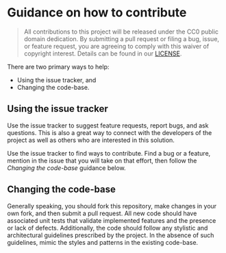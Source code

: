 # Guidance on how to contribute

> All contributions to this project will be released under the CC0 public domain
> dedication. By submitting a pull request or filing a bug, issue, or
> feature request, you are agreeing to comply with this waiver of copyright interest.
> Details can be found in our [LICENSE](LICENSE).


There are two primary ways to help:
 - Using the issue tracker, and
 - Changing the code-base.


## Using the issue tracker

Use the issue tracker to suggest feature requests, report bugs, and ask questions.
This is also a great way to connect with the developers of the project as well
as others who are interested in this solution.

Use the issue tracker to find ways to contribute. Find a bug or a feature, mention in
the issue that you will take on that effort, then follow the _Changing the code-base_
guidance below.


## Changing the code-base

Generally speaking, you should fork this repository, make changes in your
own fork, and then submit a pull request. All new code should have associated
unit tests that validate implemented features and the presence or lack of defects.
Additionally, the code should follow any stylistic and architectural guidelines
prescribed by the project. In the absence of such guidelines, mimic the styles
and patterns in the existing code-base.
